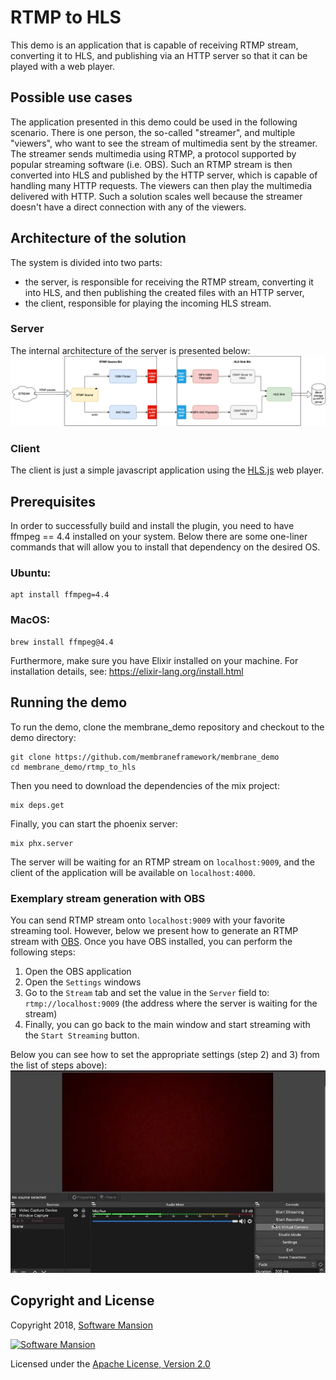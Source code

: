 # RTMP to HLS 
This demo is an application that is capable of receiving RTMP stream, converting it to HLS, and publishing via an HTTP server so that it can be played with a web player.

## Possible use cases
The application presented in this demo could be used in the following scenario.
There is one person, the so-called "streamer", and multiple "viewers", who want to see the stream of multimedia sent by the streamer.
The streamer sends multimedia using RTMP, a protocol supported by popular streaming software (i.e. OBS). Such an RTMP stream is then converted into HLS and published by the HTTP server, which is capable of handling many HTTP requests. The viewers can then play the multimedia delivered with HTTP. Such a solution scales well because the streamer doesn't have a direct connection with any of the viewers.

## Architecture of the solution

The system is divided into two parts:
* the server, is responsible for receiving the RTMP stream, converting it into HLS, and then publishing the created files with an HTTP server,
* the client, responsible for playing the incoming HLS stream.

### Server
The internal architecture of the server is presented below:
![Server scheme](doc_assets/RTMP_to_HLS_pipeline.png)

### Client
The client is just a simple javascript application using the [HLS.js](https://github.com/video-dev/hls.js/) web player.

## Prerequisites
In order to successfully build and install the plugin, you need to have ffmpeg == 4.4 installed on your system. 
Below there are some one-liner commands that will allow you to install that dependency on the desired OS.
### Ubuntu:
```
apt install ffmpeg=4.4
```

### MacOS:
```
brew install ffmpeg@4.4
```

Furthermore, make sure you have Elixir installed on your machine. For installation details, see: https://elixir-lang.org/install.html

## Running the demo
To run the demo, clone the membrane_demo repository and checkout to the demo directory:
```
git clone https://github.com/membraneframework/membrane_demo
cd membrane_demo/rtmp_to_hls
```

Then you need to download the dependencies of the mix project:
```
mix deps.get
```

Finally, you can start the phoenix server:
```
mix phx.server
```

The server will be waiting for an RTMP stream on `localhost:9009`, and the client of the application will be available on `localhost:4000`.

### Exemplary stream generation with OBS
You can send RTMP stream onto `localhost:9009` with your favorite streaming tool. However, below we present how to generate an RTMP stream with
[OBS](https://obsproject.com).
Once you have OBS installed, you can perform the following steps:
1. Open the OBS application
2. Open the `Settings` windows
3. Go to the `Stream` tab and set the value in the `Server` field to: `rtmp://localhost:9009` (the address where the server is waiting for the stream)
4. Finally, you can go back to the main window and start streaming with the `Start Streaming` button.
 
Below you can see how to set the appropriate settings (step 2) and 3) from the list of steps above):
![OBS settings](doc_assets/OBS_settings.webp)

## Copyright and License

Copyright 2018, [Software Mansion](https://swmansion.com/?utm_source=git&utm_medium=readme&utm_campaign=membrane)

[![Software Mansion](https://membraneframework.github.io/static/logo/swm_logo_readme.png)](https://swmansion.com/?utm_source=git&utm_medium=readme&utm_campaign=membrane)

Licensed under the [Apache License, Version 2.0](LICENSE)